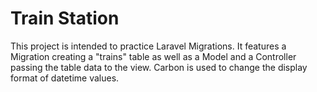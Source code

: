 # Train Station

This project is intended to practice Laravel Migrations. It features a Migration creating a "trains" table as well as a Model and a Controller passing the table data to the view.
Carbon is used to change the display format of datetime values. 